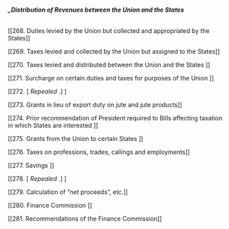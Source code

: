 ###### **_Distribution of Revenues between the Union and the _States_**

[[268. Duties levied by the Union but collected and appropriated by the States]]

[[269. Taxes levied and collected by the Union but assigned to the States]]

[[270. Taxes levied and distributed between the Union and the States ]]

[[271. Surcharge on certain duties and taxes for purposes of the Union ]]

[[272. [ _Repealed_ .] ]

[[273. Grants in lieu of export duty on jute and jute products]]

[[274. Prior recommendation of President required to Bills affecting taxation in which States are interested ]]


[[275. Grants from the Union to certain States ]]

[[276. Taxes on professions, trades, callings and employments]]

[[277. Savings ]]

[[278. [ _Repealed_ .] ]

[[279. Calculation of “net proceeds”, etc.]]

[[280. Finance Commission ]]

[[281. Recommendations of the Finance Commission]]
